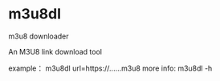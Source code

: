 # m3u8dl
m3u8 downloader

An M3U8 link download tool

example：
m3u8dl url=https://......m3u8
more info: m3u8dl -h
